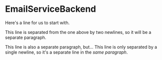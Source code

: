 # EmailServiceBackend

Here's a line for us to start with.

This line is separated from the one above by two newlines, so it will be a separate paragraph.

This line is also a separate paragraph, but...
This line is only separated by a single newline, so it's a separate line in the *same paragraph*.
